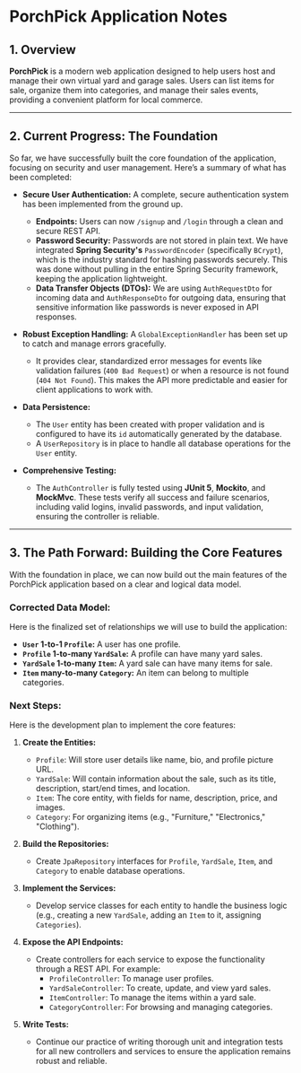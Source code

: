 # PorchPick Application Notes

## 1. Overview

**PorchPick** is a modern web application designed to help users host and manage their own virtual yard and garage sales. Users can list items for sale, organize them into categories, and manage their sales events, providing a convenient platform for local commerce.

---

## 2. Current Progress: The Foundation

So far, we have successfully built the core foundation of the application, focusing on security and user management. Here’s a summary of what has been completed:

*   **Secure User Authentication:** A complete, secure authentication system has been implemented from the ground up.
    *   **Endpoints:** Users can now `/signup` and `/login` through a clean and secure REST API.
    *   **Password Security:** Passwords are not stored in plain text. We have integrated **Spring Security's** `PasswordEncoder` (specifically `BCrypt`), which is the industry standard for hashing passwords securely. This was done without pulling in the entire Spring Security framework, keeping the application lightweight.
    *   **Data Transfer Objects (DTOs):** We are using `AuthRequestDto` for incoming data and `AuthResponseDto` for outgoing data, ensuring that sensitive information like passwords is never exposed in API responses.

*   **Robust Exception Handling:** A `GlobalExceptionHandler` has been set up to catch and manage errors gracefully.
    *   It provides clear, standardized error messages for events like validation failures (`400 Bad Request`) or when a resource is not found (`404 Not Found`). This makes the API more predictable and easier for client applications to work with.

*   **Data Persistence:**
    *   The `User` entity has been created with proper validation and is configured to have its `id` automatically generated by the database.
    *   A `UserRepository` is in place to handle all database operations for the `User` entity.

*   **Comprehensive Testing:**
    *   The `AuthController` is fully tested using **JUnit 5**, **Mockito**, and **MockMvc**. These tests verify all success and failure scenarios, including valid logins, invalid passwords, and input validation, ensuring the controller is reliable.

---

## 3. The Path Forward: Building the Core Features

With the foundation in place, we can now build out the main features of the PorchPick application based on a clear and logical data model.

### Corrected Data Model:

Here is the finalized set of relationships we will use to build the application:

*   **`User` 1-to-1 `Profile`:** A user has one profile.
*   **`Profile` 1-to-many `YardSale`:** A profile can have many yard sales.
*   **`YardSale` 1-to-many `Item`:** A yard sale can have many items for sale.
*   **`Item` many-to-many `Category`:** An item can belong to multiple categories.

### Next Steps:

Here is the development plan to implement the core features:

1.  **Create the Entities:**
    *   `Profile`: Will store user details like name, bio, and profile picture URL.
    *   `YardSale`: Will contain information about the sale, such as its title, description, start/end times, and location.
    *   `Item`: The core entity, with fields for name, description, price, and images.
    *   `Category`: For organizing items (e.g., "Furniture," "Electronics," "Clothing").

2.  **Build the Repositories:**
    *   Create `JpaRepository` interfaces for `Profile`, `YardSale`, `Item`, and `Category` to enable database operations.

3.  **Implement the Services:**
    *   Develop service classes for each entity to handle the business logic (e.g., creating a new `YardSale`, adding an `Item` to it, assigning `Categories`).

4.  **Expose the API Endpoints:**
    *   Create controllers for each service to expose the functionality through a REST API. For example:
        *   `ProfileController`: To manage user profiles.
        *   `YardSaleController`: To create, update, and view yard sales.
        *   `ItemController`: To manage the items within a yard sale.
        *   `CategoryController`: For browsing and managing categories.

5.  **Write Tests:**
    *   Continue our practice of writing thorough unit and integration tests for all new controllers and services to ensure the application remains robust and reliable.
